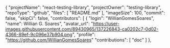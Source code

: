 {
 "projectName": "react-testing-library",
  "projectOwner": "testing-library",
  "repoType": "github",
  "files": [
    "README.md"
  ],
  "imageSize": 100,
  "commit": false,
  "skipCi": false,
  "contributors": [
    {
      "login": "WillianGomesSoares",
      "name": Willian G. Soares",
      "avatar_url": "https://user-images.githubusercontent.com/89430965/137226843-ca0202c7-0d02-4366-89ef-9c096e37b904.png",
      "profile": "https://github.com/WillianGomesSoares"
      "contributions": [
        "doc"
      ]
     },
